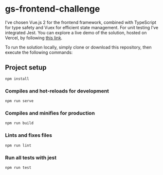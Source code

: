 # gs-frontend-challenge

I’ve chosen Vue.js 2 for the frontend framework, combined with TypeScript for type safety and Vuex for efficient state management. For unit testing I’ve integrated Jest.
You can explore a live demo of the solution, hosted on Vercel, by following <a href="https://gs-frontend-challenge.vercel.app/" target="_blank">this link</a>.

To run the solution locally, simply clone or download this repository, then execute the following commands:

## Project setup

```
npm install
```

### Compiles and hot-reloads for development

```
npm run serve
```

### Compiles and minifies for production

```
npm run build
```

### Lints and fixes files

```
npm run lint
```

### Run all tests with jest

```
npm run test
```
